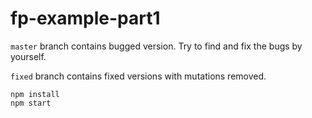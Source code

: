 # fp-example-part1

`master` branch contains bugged version.
Try to find and fix the bugs by yourself.

`fixed` branch contains fixed versions with mutations removed.

```
npm install
npm start
```
